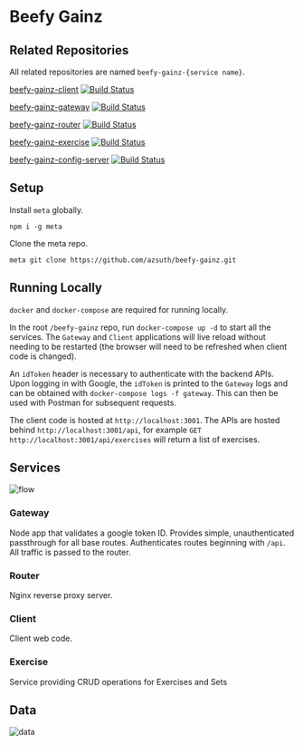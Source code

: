 # Beefy Gainz

## Related Repositories

All related repositories are named `beefy-gainz-{service name}`.

[beefy-gainz-client](https://github.com/azsuth/beefy-gainz-client) [![Build Status](https://travis-ci.org/azsuth/beefy-gainz-client.svg?branch=master)](https://travis-ci.org/azsuth/beefy-gainz-client)

[beefy-gainz-gateway](https://github.com/azsuth/beefy-gainz-gateway) [![Build Status](https://travis-ci.org/azsuth/beefy-gainz-gateway.svg?branch=master)](https://travis-ci.org/azsuth/beefy-gainz-gateway)

[beefy-gainz-router](https://github.com/azsuth/beefy-gainz-router) [![Build Status](https://travis-ci.org/azsuth/beefy-gainz-router.svg?branch=master)](https://travis-ci.org/azsuth/beefy-gainz-router)

[beefy-gainz-exercise](https://github.com/azsuth/beefy-gainz-exercise) [![Build Status](https://travis-ci.org/azsuth/beefy-gainz-exercise.svg?branch=master)](https://travis-ci.org/azsuth/beefy-gainz-exercise)

[beefy-gainz-config-server](https://github.com/azsuth/beefy-gainz-config-server) [![Build Status](https://travis-ci.org/azsuth/beefy-gainz-config-server.svg?branch=master)](https://travis-ci.org/azsuth/beefy-gainz-config-server)

## Setup

Install `meta` globally.

```npm i -g meta```

Clone the meta repo.

```meta git clone https://github.com/azsuth/beefy-gainz.git```

## Running Locally

`docker` and `docker-compose` are required for running locally.

In the root `/beefy-gainz` repo, run `docker-compose up -d` to start all the services. The `Gateway` and `Client` applications will live reload without needing to be restarted (the browser will need to be refreshed when client code is changed).

An `idToken` header is necessary to authenticate with the backend APIs. Upon logging in with Google, the `idToken` is printed to the `Gateway` logs and can be obtained with `docker-compose logs -f gateway`. This can then be used with Postman for subsequent requests.

The client code is hosted at `http://localhost:3001`. The APIs are hosted behind `http://localhost:3001/api`, for example `GET http://localhost:3001/api/exercises` will return a list of exercises.

## Services

![flow](./data/flow.png)

### Gateway

Node app that validates a google token ID. Provides simple, unauthenticated passthrough for all base routes. Authenticates routes beginning with `/api`. All traffic is passed to the router.

### Router

Nginx reverse proxy server.

### Client

Client web code.

### Exercise

Service providing CRUD operations for Exercises and Sets

## Data

![data](./data/data.png)